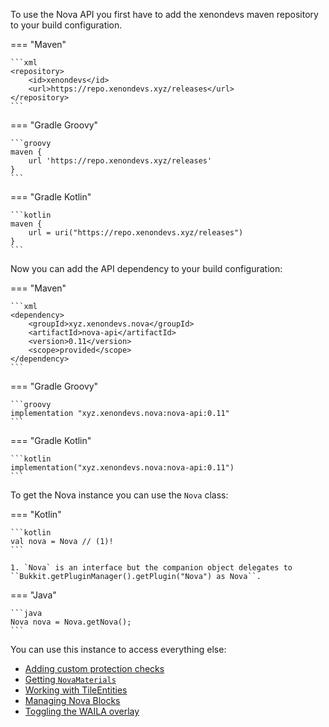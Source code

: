 To use the Nova API you first have to add the xenondevs maven repository to your build configuration.

=== "Maven"

    ```xml
    <repository>
        <id>xenondevs</id>
        <url>https://repo.xenondevs.xyz/releases</url>
    </repository>
    ```

=== "Gradle Groovy"

    ```groovy
    maven {
        url 'https://repo.xenondevs.xyz/releases'
    }
    ```

=== "Gradle Kotlin"

    ```kotlin
    maven {
        url = uri("https://repo.xenondevs.xyz/releases")
    }
    ```

Now you can add the API dependency to your build configuration:

=== "Maven"

    ```xml
    <dependency>
        <groupId>xyz.xenondevs.nova</groupId>
        <artifactId>nova-api</artifactId>
        <version>0.11</version>
        <scope>provided</scope>
    </dependency>
    ```

=== "Gradle Groovy"

    ```groovy
    implementation "xyz.xenondevs.nova:nova-api:0.11"
    ```

=== "Gradle Kotlin"

    ```kotlin
    implementation("xyz.xenondevs.nova:nova-api:0.11")
    ```

To get the Nova instance you can use the `Nova` class:

=== "Kotlin"

    ```kotlin
    val nova = Nova // (1)!
    ```

    1. `Nova` is an interface but the companion object delegates to ``Bukkit.getPluginManager().getPlugin("Nova") as Nova``.

=== "Java"

    ```java
    Nova nova = Nova.getNova();
    ```

You can use this instance to access everything else:

- [Adding custom protection checks](./protection/protectionintegration.md)
- [Getting ``NovaMaterials``](./material/index.md)
- [Working with TileEntities](./tileentity/tileentitymanager.md)
- [Managing Nova Blocks](./blocks/blockmanager.md)
- [Toggling the WAILA overlay](./player/wailamanager.md)